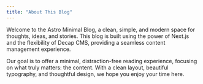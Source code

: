 ```yaml
---
title: "About This Blog"
---
```


Welcome to the Astro Minimal Blog, a clean, simple, and modern space for thoughts, ideas, and stories. This blog is built using the power of Next.js and the flexibility of Decap CMS, providing a seamless content management experience.

Our goal is to offer a minimal, distraction-free reading experience, focusing on what truly matters: the content. With a clean layout, beautiful typography, and thoughtful design, we hope you enjoy your time here.
